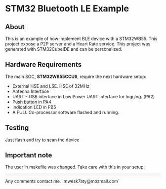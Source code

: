 # STM32 Bluetooth LE Example

## About
This is an example of how implement BLE device with a STM32WB55. This project expose a P2P server and a Heart Rate service. This project was generated with STM32CubeIDE and can be personalized.

## Hardware Requirements

The main SOC, **STM32WB55CCU6**, require the next hardware setup:
* External HSE and LSE. HSE of 32MHz
* Antenna Interface
* UART - USB interface in Low Power UART interface for logging. (PA2)
* Push button in PA4
* Indication LED in PB5
* A FULL Co-processor software flashed and running.

## Testing
Just flash and try to scan the device

## Important note

The user in makefile was changed. Take care with this in your setup.

<hr>
Any comments contact me. `mwesk7aty@mozmail.com`
